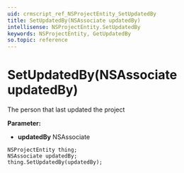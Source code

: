 ```yaml
---
uid: crmscript_ref_NSProjectEntity_SetUpdatedBy
title: SetUpdatedBy(NSAssociate updatedBy)
intellisense: NSProjectEntity.SetUpdatedBy
keywords: NSProjectEntity, GetUpdatedBy
so.topic: reference
---
```


# SetUpdatedBy(NSAssociate updatedBy)

The person that last updated the project

**Parameter:** 
 - **updatedBy** NSAssociate

```crmscript
NSProjectEntity thing;
NSAssociate updatedBy;
thing.SetUpdatedBy(updatedBy);
```

